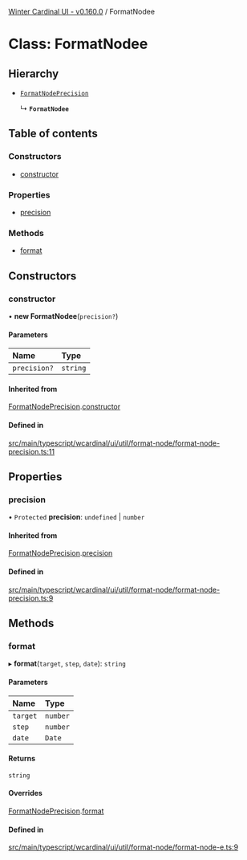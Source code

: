 [Winter Cardinal UI - v0.160.0](../index.md) / FormatNodee

# Class: FormatNodee

## Hierarchy

- [`FormatNodePrecision`](FormatNodePrecision.md)

  ↳ **`FormatNodee`**

## Table of contents

### Constructors

- [constructor](FormatNodee.md#constructor)

### Properties

- [precision](FormatNodee.md#precision)

### Methods

- [format](FormatNodee.md#format)

## Constructors

### constructor

• **new FormatNodee**(`precision?`)

#### Parameters

| Name | Type |
| :------ | :------ |
| `precision?` | `string` |

#### Inherited from

[FormatNodePrecision](FormatNodePrecision.md).[constructor](FormatNodePrecision.md#constructor)

#### Defined in

[src/main/typescript/wcardinal/ui/util/format-node/format-node-precision.ts:11](https://github.com/winter-cardinal/winter-cardinal-ui/blob/v0.160.0/src/main/typescript/wcardinal/ui/util/format-node/format-node-precision.ts#L11)

## Properties

### precision

• `Protected` **precision**: `undefined` \| `number`

#### Inherited from

[FormatNodePrecision](FormatNodePrecision.md).[precision](FormatNodePrecision.md#precision)

#### Defined in

[src/main/typescript/wcardinal/ui/util/format-node/format-node-precision.ts:9](https://github.com/winter-cardinal/winter-cardinal-ui/blob/v0.160.0/src/main/typescript/wcardinal/ui/util/format-node/format-node-precision.ts#L9)

## Methods

### format

▸ **format**(`target`, `step`, `date`): `string`

#### Parameters

| Name | Type |
| :------ | :------ |
| `target` | `number` |
| `step` | `number` |
| `date` | `Date` |

#### Returns

`string`

#### Overrides

[FormatNodePrecision](FormatNodePrecision.md).[format](FormatNodePrecision.md#format)

#### Defined in

[src/main/typescript/wcardinal/ui/util/format-node/format-node-e.ts:9](https://github.com/winter-cardinal/winter-cardinal-ui/blob/v0.160.0/src/main/typescript/wcardinal/ui/util/format-node/format-node-e.ts#L9)
